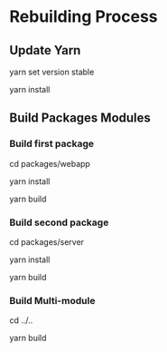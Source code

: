 # Rebuilding Process

## Update Yarn

yarn set version stable

yarn install

## Build Packages Modules

### Build first package
cd packages/webapp

yarn install

yarn build

### Build second package


cd packages/server

yarn install

yarn build


### Build Multi-module

cd ../..

yarn build


